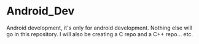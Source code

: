 Android_Dev
===========

Android development, it's only for android development. Nothing
else will go in this repository. I will also be creating a C repo
and a C++ repo... etc.
